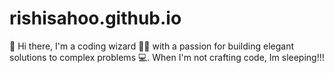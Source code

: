 # rishisahoo.github.io

👋 Hi there, I'm a coding wizard 🧙‍♂️ 
with a passion for building elegant solutions to complex problems 💻.
When I'm not crafting code, Im sleeping!!!
